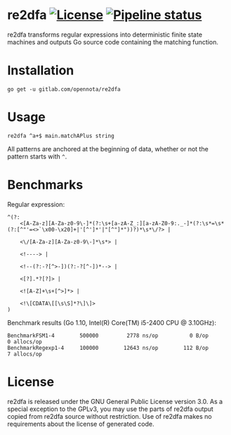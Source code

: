 re2dfa [![License](http://img.shields.io/:license-gpl3-blue.svg)](http://www.gnu.org/licenses/gpl-3.0.html) [![Pipeline status](https://gitlab.com/opennota/re2dfa/badges/master/pipeline.svg)](https://gitlab.com/opennota/re2dfa/commits/master)
======

re2dfa transforms regular expressions into deterministic finite state machines and outputs Go source code containing the matching function.

# Installation

    go get -u gitlab.com/opennota/re2dfa

# Usage

    re2dfa ^a+$ main.matchAPlus string

All patterns are anchored at the beginning of data, whether or not the pattern starts with `^`.

# Benchmarks

Regular expression:

    ^(?:
        <[A-Za-z][A-Za-z0-9\-]*(?:\s+[a-zA-Z_:][a-zA-Z0-9:._-]*(?:\s*=\s*(?:[^"'=<>`\x00-\x20]+|'[^']*'|"[^"]*"))?)*\s*\/?> |

        <\/[A-Za-z][A-Za-z0-9\-]*\s*> |

        <!----> |

        <!--(?:-?[^>-])(?:-?[^-])*--> |

        <[?].*?[?]> |

        <![A-Z]+\s+[^>]*> |

        <!\[CDATA\[[\s\S]*?\]\]>
    )

Benchmark results (Go 1.10, Intel(R) Core(TM) i5-2400 CPU @ 3.10GHz):

    BenchmarkFSM1-4        500000         2778 ns/op          0 B/op        0 allocs/op
    BenchmarkRegexp1-4     100000        12643 ns/op        112 B/op        7 allocs/op

# License

re2dfa is released under the GNU General Public License version 3.0.  As a special exception to the GPLv3, you may use the parts of re2dfa output copied from re2dfa source without restriction.  Use of re2dfa makes no requirements about the license of generated code.
